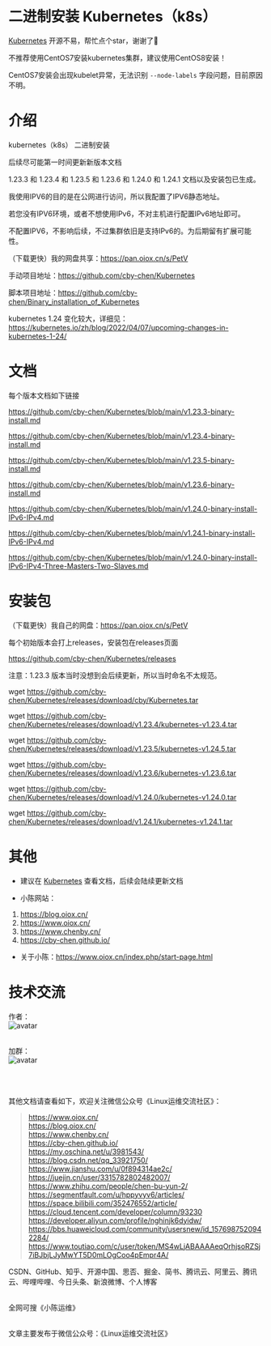 # 二进制安装 Kubernetes（k8s）

[Kubernetes](https://github.com/cby-chen/Kubernetes) 开源不易，帮忙点个star，谢谢了🌹

不推荐使用CentOS7安装kubernetes集群，建议使用CentOS8安装！

CentOS7安装会出现kubelet异常，无法识别 `--node-labels` 字段问题，目前原因不明。

# 介绍

kubernetes（k8s） 二进制安装

后续尽可能第一时间更新新版本文档

1.23.3 和 1.23.4 和 1.23.5 和 1.23.6 和 1.24.0 和 1.24.1 文档以及安装包已生成。

我使用IPV6的目的是在公网进行访问，所以我配置了IPV6静态地址。

若您没有IPV6环境，或者不想使用IPv6，不对主机进行配置IPv6地址即可。

不配置IPV6，不影响后续，不过集群依旧是支持IPv6的。为后期留有扩展可能性。

（下载更快）我的网盘共享：https://pan.oiox.cn/s/PetV

手动项目地址：https://github.com/cby-chen/Kubernetes

脚本项目地址：https://github.com/cby-chen/Binary_installation_of_Kubernetes

kubernetes 1.24 变化较大，详细见：https://kubernetes.io/zh/blog/2022/04/07/upcoming-changes-in-kubernetes-1-24/

# 文档

每个版本文档如下链接

https://github.com/cby-chen/Kubernetes/blob/main/v1.23.3-binary-install.md

https://github.com/cby-chen/Kubernetes/blob/main/v1.23.4-binary-install.md

https://github.com/cby-chen/Kubernetes/blob/main/v1.23.5-binary-install.md

https://github.com/cby-chen/Kubernetes/blob/main/v1.23.6-binary-install.md

https://github.com/cby-chen/Kubernetes/blob/main/v1.24.0-binary-install-IPv6-IPv4.md

https://github.com/cby-chen/Kubernetes/blob/main/v1.24.1-binary-install-IPv6-IPv4.md

https://github.com/cby-chen/Kubernetes/blob/main/v1.24.0-binary-install-IPv6-IPv4-Three-Masters-Two-Slaves.md

# 安装包

（下载更快）我自己的网盘：https://pan.oiox.cn/s/PetV

每个初始版本会打上releases，安装包在releases页面

https://github.com/cby-chen/Kubernetes/releases

注意：1.23.3 版本当时没想到会后续更新，所以当时命名不太规范。

wget https://github.com/cby-chen/Kubernetes/releases/download/cby/Kubernetes.tar

wget https://github.com/cby-chen/Kubernetes/releases/download/v1.23.4/kubernetes-v1.23.4.tar

wget https://github.com/cby-chen/Kubernetes/releases/download/v1.23.5/kubernetes-v1.24.5.tar

wget https://github.com/cby-chen/Kubernetes/releases/download/v1.23.6/kubernetes-v1.23.6.tar

wget https://github.com/cby-chen/Kubernetes/releases/download/v1.24.0/kubernetes-v1.24.0.tar

wget https://github.com/cby-chen/Kubernetes/releases/download/v1.24.1/kubernetes-v1.24.1.tar





# 其他

- 建议在 [Kubernetes](https://github.com/cby-chen/Kubernetes) 查看文档，后续会陆续更新文档

- 小陈网站：

1. https://blog.oiox.cn/
2. https://www.oiox.cn/
3. https://www.chenby.cn/
4. https://cby-chen.github.io/

- 关于小陈：https://www.oiox.cn/index.php/start-page.html

# 技术交流

作者：
</br>
![avatar](https://www.oiox.cn/about/2.png)   
</br>

加群：
</br>
![avatar](https://www.oiox.cn/about/1.png)


</br>
</br>

其他文档请查看如下，欢迎关注微信公众号《Linux运维交流社区》：

> https://www.oiox.cn/ </br>
> https://blog.oiox.cn/ </br>
> https://www.chenby.cn/ </br>
> https://cby-chen.github.io/ </br>
> https://my.oschina.net/u/3981543/ </br>
> https://blog.csdn.net/qq_33921750/ </br>
> https://www.jianshu.com/u/0f894314ae2c/ </br>
> https://juejin.cn/user/3315782802482007/ </br>
> https://www.zhihu.com/people/chen-bu-yun-2/ </br>
> https://segmentfault.com/u/hppyvyv6/articles/ </br>
> https://space.bilibili.com/352476552/article/ </br>
> https://cloud.tencent.com/developer/column/93230 </br>
> https://developer.aliyun.com/profile/nghinjk6dyidw/ </br>
> https://bbs.huaweicloud.com/community/usersnew/id_1576987520942284/ </br>
> https://www.toutiao.com/c/user/token/MS4wLjABAAAAeqOrhjsoRZSj7iBJbjLJyMwYT5D0mLOgCoo4pEmpr4A/ </br>

CSDN、GitHub、知乎、开源中国、思否、掘金、简书、腾讯云、阿里云、腾讯云、哔哩哔哩、今日头条、新浪微博、个人博客 </br> </br>

全网可搜《小陈运维》 </br> </br>

文章主要发布于微信公众号：《Linux运维交流社区》 </br> </br>
